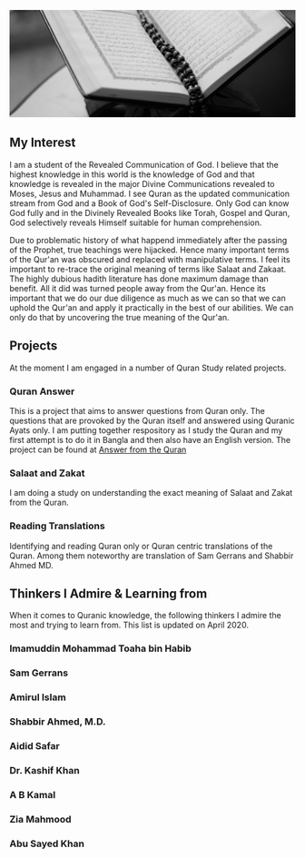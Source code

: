 ![Quran Study Photo](/qurabook.jpg)

## My Interest

I am a student of the Revealed Communication of God. I believe that the highest knowledge in this world is the knowledge of God and that knowledge is revealed in the major Divine Communications revealed to Moses, Jesus and Muhammad. I see Quran as the updated communication stream from God and a Book of God's Self-Disclosure. Only God can know God fully and in the Divinely Revealed Books like Torah, Gospel and Quran, God selectively reveals Himself suitable for human comprehension.

Due to problematic history of what happend immediately after the passing of the Prophet, true teachings were hijacked. Hence many important terms of the Qur'an was obscured and replaced with manipulative terms. I feel its important to re-trace the original meaning of terms like Salaat and Zakaat. The highly dubious hadith literature has done maximum damage than benefit. All it did was turned people away from the Qur'an. Hence its important that we do our due diligence as much as we can so that we can uphold the Qur'an and apply it practically in the best of our abilities. We can only do that by uncovering the true meaning of the Qur'an.

## Projects

At the moment I am engaged in a number of Quran Study related projects.

### Quran Answer

This is a project that aims to answer questions from Quran only. The questions that are provoked by the Quran itself and answered using Quranic Ayats only. I am putting together respository as I study the Quran and my first attempt is to do it in Bangla and then also have an English version. The project can be found at [Answer from the Quran](https://qurananswer.com)

### Salaat and Zakat

I am doing a study on understanding the exact meaning of Salaat and Zakat from the Quran.

### Reading Translations

Identifying and reading Quran only or Quran centric translations of the Quran. Among them noteworthy are translation of Sam Gerrans and Shabbir Ahmed MD.

## Thinkers I Admire & Learning from

When it comes to Quranic knowledge, the following thinkers I admire the most and trying to learn from. This list is updated on April 2020.

### Imamuddin Mohammad Toaha bin Habib

### Sam Gerrans

### Amirul Islam

### Shabbir Ahmed, M.D.

### Aidid Safar

### Dr. Kashif Khan

### A B Kamal

### Zia Mahmood

### Abu Sayed Khan
